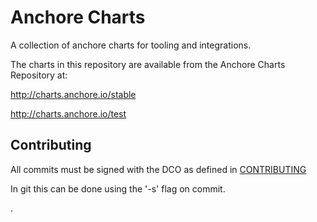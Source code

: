 # Anchore Charts

A collection of anchore charts for tooling and integrations.

The charts in this repository are available from the Anchore Charts Repository at:

http://charts.anchore.io/stable

http://charts.anchore.io/test

## Contributing

All commits must be signed with the DCO as defined in [CONTRIBUTING](CONTRIBUTING.rst)

In git this can be done using the '-s' flag on commit.

.
